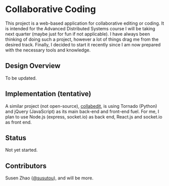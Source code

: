 # Collaborative Coding

This project is a web-based application for collaborative editing or coding.
It is intended for the Advanced Distributed Systems course I will be taking
next quarter (maybe just for fun if not applicable). I have always been thinking
of doing such a project, however a lot of things drag me from the desired track.
Finally, I decided to start it recently since I am now prepared with the necessary
tools and knowledge.

## Design Overview
To be updated.

## Implementation (tentative)
A similar project (not open-source), [collabedit](http://collabedit.com), is using
Tornado (Python) and jQuery (JavaScript) as its main back-end and front-end fuel.
For me, I plan to use Node.js (express, socket.io) as back end, React.js and socket.io as
front end.

## Status
Not yet started.

## Contributors
Susen Zhao ([@susutou](https://github.com/susutou)), and will be more.
